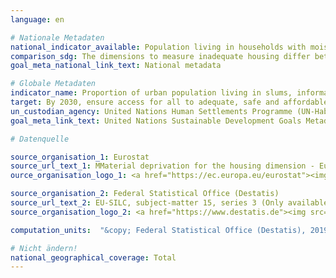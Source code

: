 ```yaml
---
language: en

# Nationale Metadaten
national_indicator_available: Population living in households with moisture damages <br> Population considering their dwelling as too dark <br> Population living in an area with crime, violence or vandalism <br> Population living in an area with noise pollution <br> Material deprivation for the housing dimension (one to four items)
comparison_sdg: The dimensions to measure inadequate housing differ between this indicator and the international metadata.
goal_meta_national_link_text: National metadata

# Globale Metadaten
indicator_name: Proportion of urban population living in slums, informal settlements or inadequate housing
target: By 2030, ensure access for all to adequate, safe and affordable housing and basic services and upgrade slums
un_custodian_agency: United Nations Human Settlements Programme (UN-Habitat)
goal_meta_link_text: United Nations Sustainable Development Goals Metadata

# Datenquelle

source_organisation_1: Eurostat
source_url_text_1: MMaterial deprivation for the housing dimension - Eurostat table
ource_organisation_logo_1: <a href="https://ec.europa.eu/eurostat"><img src="https://g205sdgs.github.io/sdg-indicators/public/LogosEn/eurostat.png" alt="Logo Eurostat" /></a>

source_organisation_2: Federal Statistical Office (Destatis)
source_url_text_2: EU-SILC, subject-matter 15, series 3 (Only available in German)
source_organisation_logo_2: <a href="https://www.destatis.de"><img src="https://g205sdgs.github.io/sdg-indicators/public/LogosEn/destatis.png" alt="Logo Destatis" /></a>

computation_units:  "&copy; Federal Statistical Office (Destatis), 2019"

# Nicht ändern!
national_geographical_coverage: Total
---
```

